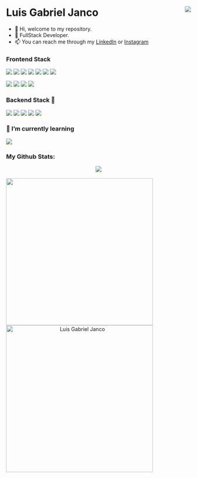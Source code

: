 
<h1>
  Luis Gabriel Janco
  <img align="right" src="https://api.visitorbadge.io/api/visitors?path=https%3A%2F%2Fgithub.com%2FLuiSauter&label=Visitors&labelColor=%236e7681&countColor=%2300e6fe" />
</h1>

- 👋 Hi, welcome to my repository.
- 🚀 FullStack Developer.
- 📫 You can reach me through my [LinkedIn](https://www.linkedin.com/in/luis-gabriel-janco) or [Instagram](https://www.instagram.com/sauterdev/)

### Frontend Stack
 <p>
  <img src="https://img.shields.io/badge/React-20232A?style=for-the-badge&logo=react&logoColor=61DAFB">
  <img src="https://img.shields.io/badge/next.js-000000?style=for-the-badge&logo=nextdotjs&logoColor=white">
  <img src="https://img.shields.io/badge/JavaScript-F7DF1E?style=for-the-badge&logo=javascript&logoColor=black">
  <img src="https://img.shields.io/badge/typescript-1572B6?style=for-the-badge&logo=typescript&logoColor=white">
  <img src="https://img.shields.io/badge/Cypress-white?style=for-the-badge&logo=Cypress&logoColor=black">
  <img src="https://img.shields.io/badge/jest-393536?style=for-the-badge&logo=jest&logoColor=c03b13">
  <img src="https://img.shields.io/badge/ReactNative-20232a?style=for-the-badge&logo=react&logoColor=5bc8e7">
 </p>
 <p>
  <img src="https://img.shields.io/badge/sass-cc6699?style=for-the-badge&logo=sass&logoColor=white">
  <img src="https://img.shields.io/badge/CSS3-1572B6?style=for-the-badge&logo=css3&logoColor=white">
  <img src="https://img.shields.io/badge/HTML5-E34F26?style=for-the-badge&logo=html5&logoColor=white">
  <img src="https://img.shields.io/badge/tailwindcss-white?style=for-the-badge&logo=tailwindcss&logoColor=cyan" >
 </P>

### Backend Stack 📡
 <p>
  <img src="https://img.shields.io/badge/MongoDB-white?style=for-the-badge&logo=mongodb&logoColor=4EA94B">
  <img src="https://img.shields.io/badge/Express.js-000000?style=for-the-badge&logo=express&logoColor=white">
  <img src="https://img.shields.io/badge/Node.js-339933?style=for-the-badge&logo=nodedotjs&logoColor=white">
  <img src="https://img.shields.io/badge/mongoose-white?style=for-the-badge&logo=mongoose&logoColor=red">
  <img src="https://img.shields.io/badge/GraphQL-da0093?style=for-the-badge&logo=GraphQL&logoColor=white">
 </p>

### 🌱 I’m currently learning
  <p>
    <img src="https://img.shields.io/badge/python-30485b?style=for-the-badge&logo=python&logoColor=f7ca5a">
  </p>

### My Github Stats:
  <div align="center" >
   <img src='https://github-readme-streak-stats.herokuapp.com/?user=LuiSauter&theme=black-ice&hide_border=true&stroke=0000&background=0d1117'/>
  </div>
  <br />
 
  <div style="display:flex; flex-direction: row; flex-wrap: wrap" align="center">
    <img width='400px' src='https://github-readme-stats.vercel.app/api/top-langs/?username=LuiSauter&langs_count=8&count_private=true&layout=compact&theme=react&hide_border=true&bg_color=0D1117'/>
    <img width='400px' src="https://cr-ss-service.azurewebsites.net/api/ScreenShot?widget=summary&username=luisauter&badges=3&show-avatar=true&style=--header-bg-color:%23000;--border-radius:8px" alt="Luis Gabriel Janco">
  </div>
  
  <br />


<!---
LuiSauter/LuiSauter is a ✨ special ✨ repository because its `README.md` (this file) appears on your GitHub profile.
You can click the Preview link to take a look at your changes.
--->
